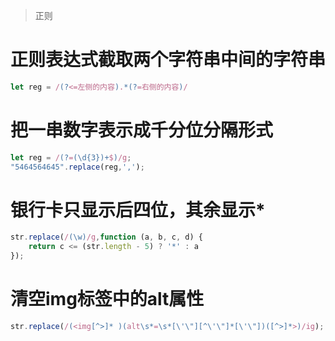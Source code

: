 > 正则
# 正则表达式截取两个字符串中间的字符串
```js
let reg = /(?<=左侧的内容).*(?=右侧的内容)/
```

# 把一串数字表示成千分位分隔形式
```js
let reg = /(?=(\d{3})+$)/g;
"5464564645".replace(reg,',');
```

# 银行卡只显示后四位，其余显示*
```js
str.replace(/(\w)/g,function (a, b, c, d) { 
	return c <= (str.length - 5) ? '*' : a 
});
```

# 清空img标签中的alt属性
```js
str.replace(/(<img[^>]* )(alt\s*=\s*[\'\"][^\'\"]*[\'\"])([^>]*>)/ig);
```
